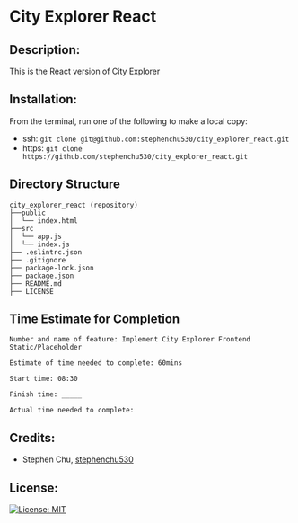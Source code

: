 # City Explorer React

## Description:
This is the React version of City Explorer

## Installation:
From the terminal, run one of the following to make a local copy:
* ssh: `git clone git@github.com:stephenchu530/city_explorer_react.git`
* https: `git clone https://github.com/stephenchu530/city_explorer_react.git`

## Directory Structure
```
city_explorer_react (repository)
├──public
│  └── index.html
├──src
│  └── app.js
│  └── index.js
├── .eslintrc.json
├── .gitignore
├── package-lock.json
├── package.json
├── README.md
├── LICENSE
```

## Time Estimate for Completion
```
Number and name of feature: Implement City Explorer Frontend Static/Placeholder

Estimate of time needed to complete: 60mins

Start time: 08:30

Finish time: _____

Actual time needed to complete:
```

## Credits:
* Stephen Chu, [stephenchu530](https://github.com/stephenchu530)

## License:
[![License: MIT](https://img.shields.io/badge/License-MIT-yellow.svg)](https://github.com/stephenchu530/city_explorer_react/blob/master/LICENSE)
